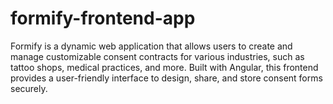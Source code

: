 # formify-frontend-app
Formify is a dynamic web application that allows users to create and manage customizable consent contracts for various industries, such as tattoo shops, medical practices, and more. Built with Angular, this frontend provides a user-friendly interface to design, share, and store consent forms securely.
